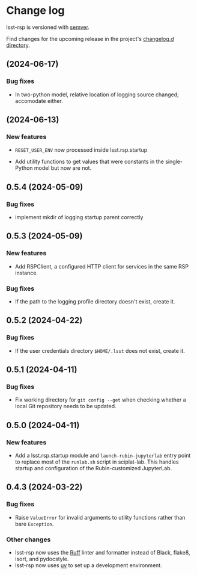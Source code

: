 # Change log

lsst-rsp is versioned with [semver](https://semver.org/).

Find changes for the upcoming release in the project's [changelog.d directory](https://github.com/lsst-sqre/lsst-rsp/tree/main/changelog.d/).

<!-- scriv-insert-here -->

##  (2024-06-17)

### Bug fixes

- In two-python model, relative location of logging source changed; accomodate either.

##  (2024-06-13)

### New features

- `RESET_USER_ENV` now processed inside lsst.rsp.startup

- Add utility functions to get values that were constants in the single-Python model but now are not.

<a id='changelog-0.5.4'></a>
## 0.5.4 (2024-05-09)

### Bug fixes

- implement mkdir of logging startup parent correctly

<a id='changelog-0.5.3'></a>
## 0.5.3 (2024-05-09)

### New features

- Add RSPClient, a configured HTTP client for services in the same RSP instance.

### Bug fixes

- If the path to the logging profile directory doesn't exist, create it.

<a id='changelog-0.5.2'></a>
## 0.5.2 (2024-04-22)

### Bug fixes

- If the user credentials directory `$HOME/.lsst` does not exist, create it.

<a id='changelog-0.5.1'></a>
## 0.5.1 (2024-04-11)

### Bug fixes

- Fix working directory for `git config --get` when checking whether a local Git repository needs to be updated.

<a id='changelog-0.5.0'></a>
## 0.5.0 (2024-04-11)

### New features

- Add a lsst.rsp.startup module and `launch-rubin-jupyterlab` entry point to replace most of the `runlab.sh` script in sciplat-lab. This handles startup and configuration of the Rubin-customized JupyterLab.

<a id='changelog-0.4.3'></a>
## 0.4.3 (2024-03-22)

### Bug fixes

- Raise `ValueError` for invalid arguments to utility functions rather than bare `Exception`.

### Other changes

- lsst-rsp now uses the [Ruff](https://beta.ruff.rs/docs/) linter and formatter instead of Black, flake8, isort, and pydocstyle.
- lsst-rsp now uses [uv](https://github.com/astral-sh/uv) to set up a development environment.
